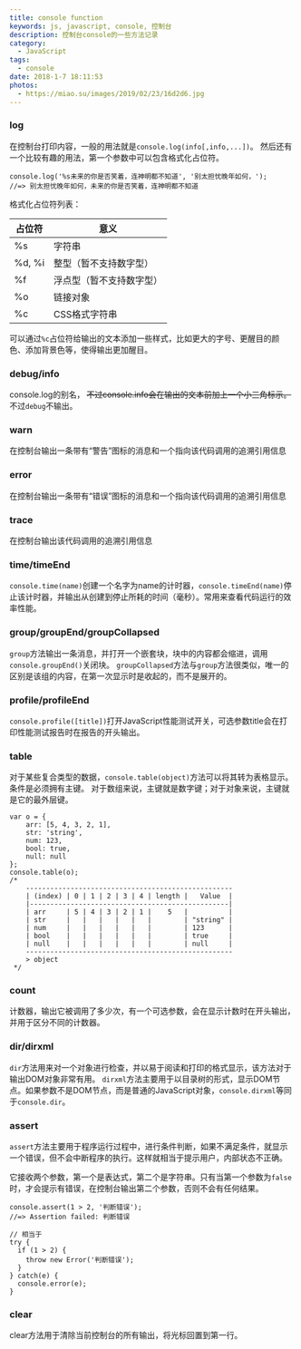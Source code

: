 ```yaml
---
title: console function
keywords: js, javascript, console, 控制台
description: 控制台console的一些方法记录
category:
  - JavaScript
tags:
  - console
date: 2018-1-7 18:11:53
photos:
  - https://miao.su/images/2019/02/23/16d2d6.jpg
---
```


### log

在控制台打印内容，一般的用法就是`console.log(info[,info,...])`。
然后还有一个比较有趣的用法，第一个参数中可以包含格式化占位符。

```
console.log('%s未来的你是否笑着，连神明都不知道', '别太担忧晚年如何，');
//=> 别太担忧晚年如何，未来的你是否笑着，连神明都不知道
```
<!-- more -->
<script>
  console.log('%s未来的你是否笑着，连神明都不知道', '别太担忧晚年如何，');
</script>

格式化占位符列表：

| 占位符 |          意义          |
|--------|------------------------|
|   %s   |          字符串        |
| %d, %i | 整型（暂不支持数字型） |
|   %f   |浮点型（暂不支持数字型）|
|   %o   |         链接对象       |
|   %c   |     CSS格式字符串      |

可以通过`%c`占位符给输出的文本添加一些样式，比如更大的字号、更醒目的颜色、添加背景色等，使得输出更加醒目。

<script>
  console.log('%c%s', 'color: white; font-size: 20px;', '假装隐身')
</script>

### debug/info

console.log的别名，
~~不过console.info会在输出的文本前加上一个小三角标示。~~
不过`debug`不输出。
<script>
  {
    var text = 'Without a date'
    console.debug('debug 不输出');
    console.info('info: ',text);
  }
</script>

### warn

在控制台输出一条带有“警告”图标的消息和一个指向该代码调用的追溯引用信息

<script>
  {
    var loser = '人生的败犬';
    console.warn('I am really a ', loser);
  }
</script>

### error

在控制台输出一条带有“错误”图标的消息和一个指向该代码调用的追溯引用信息

<script>
  {
    var error = '注孤生';
    console.error('%c%s%c%s', 'color: purple;', 'My Error: ', 'color: black; font: 700 22px "方正舒体", "华文行楷", simsun;', error);
  }
</script>

### trace

在控制台输出该代码调用的追溯引用信息

<script>
  (function trace() {
    console.trace('追溯调用位置')
  })();
</script>

### time/timeEnd

`console.time(name)`创建一个名字为name的计时器，`console.timeEnd(name)`停止该计时器，并输出从创建到停止所耗的时间（毫秒）。常用来查看代码运行的效率性能。

<script>
  {
    console.time('1~1000之和用时');
    var sum = 0;
    for (var i = 1; i < 1000; i++) {
      sum += i;
    }
    console.timeEnd('1~1000之和用时');
    console.log('sum: ', sum);
  }
</script>

### group/groupEnd/groupCollapsed

`group`方法输出一条消息，并打开一个嵌套块，块中的内容都会缩进，调用`console.groupEnd()`关闭块。
`groupCollapsed`方法与`group`方法很类似，唯一的区别是该组的内容，在第一次显示时是收起的，而不是展开的。

<script>
  console.group('group 1');
  console.log('%c%s', 'font-size: 22px; color: orange;', 'in group 1');
  console.groupCollapsed('collapsed group 2');
  console.warn('in collapsed group 2');
  console.groupEnd();
  console.groupEnd();
</script>

### profile/profileEnd

`console.profile([title])`打开JavaScript性能测试开关，可选参数title会在打印性能测试报告时在报告的开头输出。

<script>
  {
    function doTask() {
      doTaskA(1000);
      doTaskA(100000);
      doTaskB(10000);
      doTaskC(1000);
    }
    function doTaskA(count) {
      for(var i = 1; i < count; i++){}
    }
    function doTaskB(count) {
      for(var i = 1; i < count; i++){}
    }
    function doTaskC(count) {
      for(var i = 1; i < count; i++){}
    }
    console.profile('testTitle');
    doTask();
    console.profileEnd('testTitle');
  }
</script>

### table

对于某些复合类型的数据，`console.table(object)`方法可以将其转为表格显示。条件是必须拥有主键。
对于数组来说，主键就是数字键；对于对象来说，主键就是它的最外层键。

```
var o = {
    arr: [5, 4, 3, 2, 1],
    str: 'string',
    num: 123,
    bool: true,
    null: null
};
console.table(o);
/*
    ---------------------------------------------------
    | (index) | 0 | 1 | 2 | 3 | 4 | length |   Value  |
    |-------------------------------------------------|
    | arr     | 5 | 4 | 3 | 2 | 1 |    5   |          |
    | str     |   |   |   |   |   |        | "string" |
    | num     |   |   |   |   |   |        | 123      |
    | bool    |   |   |   |   |   |        | true     |
    | null    |   |   |   |   |   |        | null     |
    ---------------------------------------------------
    > object
 */
```

<script>
  {
    var o = {
      arr: [5, 4, 3, 2, 1],
      str: 'string',
      num: 123,
      bool: true,
      null: null
    };
    console.table(o);
  }
</script>

### count

计数器，输出它被调用了多少次，有一个可选参数，会在显示计数时在开头输出，并用于区分不同的计数器。

<script>
  {
    function count(n) {
      if (n % 2) {
        console.count('odd');
      } else {
        console.count('even');
      }
    }
    console.log('%c%s', 'font-size: 20px; color: gold; background:  DarkSlateGrey;', '记录0~10之间的奇偶数的个数')
    for (var i = 0; i < 10; i++) {
      count(i);
    }
  }
</script>

### dir/dirxml

`dir`方法用来对一个对象进行检查，并以易于阅读和打印的格式显示，该方法对于输出DOM对象非常有用。
`dirxml`方法主要用于以目录树的形式，显示DOM节点。如果参数不是DOM节点，而是普通的JavaScript对象，`console.dirxml`等同于`console.dir`。

<script>
  console.dir(document.getElementsByTagName('p')[0])
</script>

### assert

`assert`方法主要用于程序运行过程中，进行条件判断，如果不满足条件，就显示一个错误，但不会中断程序的执行。这样就相当于提示用户，内部状态不正确。

它接收两个参数，第一个是表达式，第二个是字符串。只有当第一个参数为`false`时，才会提示有错误，在控制台输出第二个参数，否则不会有任何结果。

```
console.assert(1 > 2, '判断错误');
//=> Assertion failed: 判断错误

// 相当于
try {
  if (1 > 2) {
    throw new Error('判断错误');
  }
} catch(e) {
  console.error(e);
}
```

<script>
  console.assert(true, '正确');
  console.assert(false, '错误');
</script>

### clear

clear方法用于清除当前控制台的所有输出，将光标回置到第一行。
